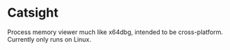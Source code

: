 # Catsight
Process memory viewer much like x64dbg, intended to be cross-platform. Currently only runs on Linux.
